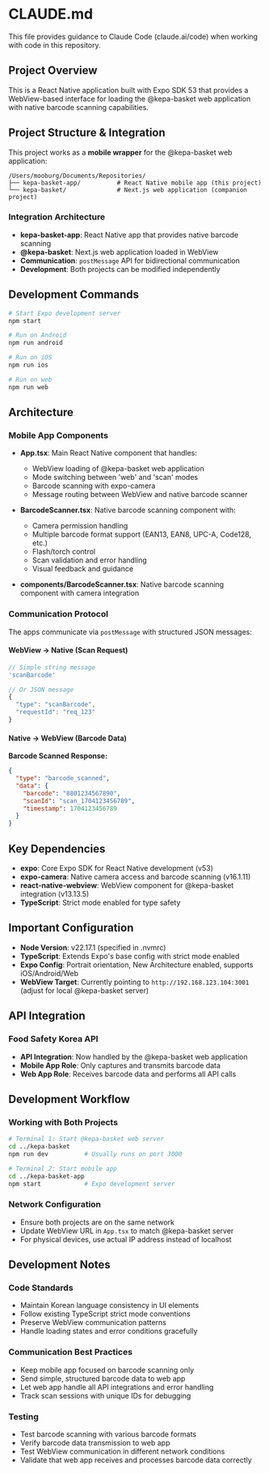 # CLAUDE.md

This file provides guidance to Claude Code (claude.ai/code) when working with code in this repository.

## Project Overview

This is a React Native application built with Expo SDK 53 that provides a WebView-based interface for loading the @kepa-basket web application with native barcode scanning capabilities.

## Project Structure & Integration

This project works as a **mobile wrapper** for the @kepa-basket web application:

```
/Users/mooburg/Documents/Repositories/
├── kepa-basket-app/          # React Native mobile app (this project)
└── kepa-basket/              # Next.js web application (companion project)
```

### Integration Architecture

- **kepa-basket-app**: React Native app that provides native barcode scanning
- **@kepa-basket**: Next.js web application loaded in WebView
- **Communication**: `postMessage` API for bidirectional communication
- **Development**: Both projects can be modified independently

## Development Commands

```bash
# Start Expo development server
npm start

# Run on Android
npm run android

# Run on iOS  
npm run ios

# Run on web
npm run web
```

## Architecture

### Mobile App Components

- **App.tsx**: Main React Native component that handles:
  - WebView loading of @kepa-basket web application
  - Mode switching between 'web' and 'scan' modes
  - Barcode scanning with expo-camera
  - Message routing between WebView and native barcode scanner

- **BarcodeScanner.tsx**: Native barcode scanning component with:
  - Camera permission handling
  - Multiple barcode format support (EAN13, EAN8, UPC-A, Code128, etc.)
  - Flash/torch control
  - Scan validation and error handling
  - Visual feedback and guidance

- **components/BarcodeScanner.tsx**: Native barcode scanning component with camera integration

### Communication Protocol

The apps communicate via `postMessage` with structured JSON messages:

#### WebView → Native (Scan Request)
```javascript
// Simple string message
'scanBarcode'

// Or JSON message
{
  "type": "scanBarcode",
  "requestId": "req_123"
}
```

#### Native → WebView (Barcode Data)

**Barcode Scanned Response:**
```json
{
  "type": "barcode_scanned",
  "data": {
    "barcode": "8801234567890",
    "scanId": "scan_1704123456789",
    "timestamp": 1704123456789
  }
}
```

## Key Dependencies

- **expo**: Core Expo SDK for React Native development (v53)
- **expo-camera**: Native camera access and barcode scanning (v16.1.11)
- **react-native-webview**: WebView component for @kepa-basket integration (v13.13.5)
- **TypeScript**: Strict mode enabled for type safety

## Important Configuration

- **Node Version**: v22.17.1 (specified in .nvmrc)
- **TypeScript**: Extends Expo's base config with strict mode enabled
- **Expo Config**: Portrait orientation, New Architecture enabled, supports iOS/Android/Web
- **WebView Target**: Currently pointing to `http://192.168.123.104:3001` (adjust for local @kepa-basket server)

## API Integration

### Food Safety Korea API
- **API Integration**: Now handled by the @kepa-basket web application
- **Mobile App Role**: Only captures and transmits barcode data
- **Web App Role**: Receives barcode data and performs all API calls

## Development Workflow

### Working with Both Projects
```bash
# Terminal 1: Start @kepa-basket web server
cd ../kepa-basket
npm run dev          # Usually runs on port 3000

# Terminal 2: Start mobile app
cd ../kepa-basket-app  
npm start            # Expo development server
```

### Network Configuration
- Ensure both projects are on the same network
- Update WebView URL in `App.tsx` to match @kepa-basket server
- For physical devices, use actual IP address instead of localhost

## Development Notes

### Code Standards
- Maintain Korean language consistency in UI elements
- Follow existing TypeScript strict mode conventions
- Preserve WebView communication patterns
- Handle loading states and error conditions gracefully

### Communication Best Practices
- Keep mobile app focused on barcode scanning only
- Send simple, structured barcode data to web app
- Let web app handle all API integrations and error handling
- Track scan sessions with unique IDs for debugging

### Testing
- Test barcode scanning with various barcode formats
- Verify barcode data transmission to web app
- Test WebView communication in different network conditions
- Validate that web app receives and processes barcode data correctly